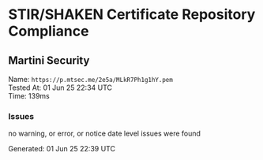 # STIR/SHAKEN Certificate Repository Compliance

## Martini Security

Name: `https://p.mtsec.me/2e5a/MLkR7Ph1g1hY.pem`\
Tested At: 01 Jun 25 22:34 UTC\
Time: 139ms

### Issues

no warning, or error, or notice date level issues were found

Generated: 01 Jun 25 22:39 UTC